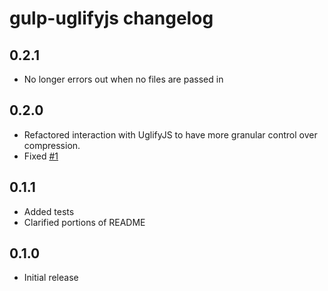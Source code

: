 # gulp-uglifyjs changelog

## 0.2.1

- No longer errors out when no files are passed in

## 0.2.0

- Refactored interaction with UglifyJS to have more granular control over
  compression.
- Fixed [#1](https://github.com/craigjennings11/gulp-uglifyjs/issues/1)

## 0.1.1

- Added tests
- Clarified portions of README

## 0.1.0

- Initial release
